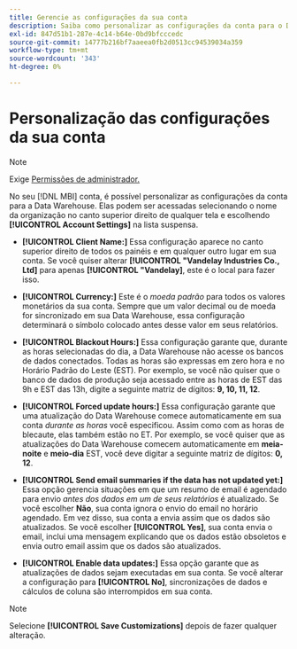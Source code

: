 ```yaml
---
title: Gerencie as configurações da sua conta
description: Saiba como personalizar as configurações da conta para o Data Warehouse.
exl-id: 847d51b1-287e-4c14-b64e-0bd9bfcccedc
source-git-commit: 14777b216bf7aaeea0fb2d0513cc94539034a359
workflow-type: tm+mt
source-wordcount: '343'
ht-degree: 0%

---
```


# Personalização das configurações da sua conta

>[!NOTE]
>
>Exige [Permissões de administrador.](../../administrator/user-management/user-management.md)

No seu [!DNL MBI] conta, é possível personalizar as configurações da conta para a Data Warehouse. Elas podem ser acessadas selecionando o nome da organização no canto superior direito de qualquer tela e escolhendo **[!UICONTROL Account Settings]** na lista suspensa.

* **[!UICONTROL Client Name:]** Essa configuração aparece no canto superior direito de todos os painéis e em qualquer outro lugar em sua conta. Se você quiser alterar **[!UICONTROL "Vandelay Industries Co., Ltd]** para apenas **[!UICONTROL "Vandelay]**, este é o local para fazer isso.

* **[!UICONTROL Currency:]** Este é o *moeda padrão* para todos os valores monetários da sua conta. Sempre que um valor decimal ou de moeda for sincronizado em sua Data Warehouse, essa configuração determinará o símbolo colocado antes desse valor em seus relatórios.

* **[!UICONTROL Blackout Hours:]** Essa configuração garante que, durante as horas selecionadas do dia, a Data Warehouse não acesse os bancos de dados conectados. Todas as horas são expressas em zero hora e no Horário Padrão do Leste (EST). Por exemplo, se você não quiser que o banco de dados de produção seja acessado entre as horas de EST das 9h e EST das 13h, digite a seguinte matriz de dígitos: **9, 10, 11, 12**.

* **[!UICONTROL Forced update hours:]** Essa configuração garante que uma atualização do Data Warehouse comece automaticamente em sua conta *durante as horas* você especificou. Assim como com as horas de blecaute, elas também estão no ET. Por exemplo, se você quiser que as atualizações do Data Warehouse comecem automaticamente em **meia-noite** e **meio-dia** EST, você deve digitar a seguinte matriz de dígitos: **0, 12**.

* **[!UICONTROL Send email summaries if the data has not updated yet:]** Essa opção gerencia situações em que um resumo de email é agendado para envio *antes dos dados em um de seus relatórios* é atualizado. Se você escolher **Não**, sua conta ignora o envio do email no horário agendado. Em vez disso, sua conta a envia assim que os dados são atualizados. Se você escolher **[!UICONTROL Yes]**, sua conta envia o email, inclui uma mensagem explicando que os dados estão obsoletos e envia outro email assim que os dados são atualizados.

* **[!UICONTROL Enable data updates:]** Essa opção garante que as atualizações de dados sejam executadas em sua conta. Se você alterar a configuração para **[!UICONTROL No]**, sincronizações de dados e cálculos de coluna são interrompidos em sua conta.

>[!NOTE]
>
>Selecione **[!UICONTROL Save Customizations]** depois de fazer qualquer alteração.
